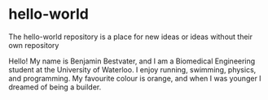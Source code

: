 # hello-world
The hello-world repository is a place for new ideas or ideas without their own repository

Hello! My name is Benjamin Bestvater, and I am a Biomedical Engineering student at the University of Waterloo. I enjoy running, swimming, physics, and programming. My favourite colour is orange, and when I was younger I dreamed of being a builder.
